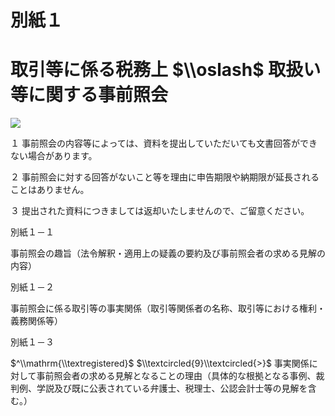 # 別紙１

# 取引等に係る税務上 $\\oslash$ 取扱い等に関する事前照会

![](https://www.nta.go.jp/tmp/4b7ede90-bd3f-4906-97b2-77c70631dd6f/images/136b09af1331a758bc19a9ea189329dc78024fb92e5c30d55450c8af4b57d419.jpg)

１ 事前照会の内容等によっては、資料を提出していただいても文書回答ができない場合があります。

２ 事前照会に対する回答がないこと等を理由に申告期限や納期限が延長されることはありません。

３ 提出された資料につきましては返却いたしませんので、ご留意ください。

別紙１－１

事前照会の趣旨（法令解釈・適用上の疑義の要約及び事前照会者の求める見解の内容）

別紙１－２

事前照会に係る取引等の事実関係（取引等関係者の名称、取引等における権利・義務関係等）

別紙１－３

$^\\mathrm{\\textregistered}$ $\\textcircled{9}\\textcircled{>}$ 事実関係に対して事前照会者の求める見解となることの理由（具体的な根拠となる事例、裁判例、学説及び既に公表されている弁護士、税理士、公認会計士等の見解を含む。）